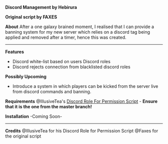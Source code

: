 **Discord Management by Hebirura**

**Original script by FAXES**

**About**
After a one galaxy brained moment, I realised that I can provide a banning system for my new server which relies on a discord tag being applied and removed after a timer, hence this was created.

<hr>

**Features**
- Discord white-list based on users Discord roles
- Discord rejects connection from blacklisted discord roles

**Possibly Upcoming**

 - Introduce a system in which players can be kicked from the server live from discord commands and banning.
 

**Requirements**
@IllusiveTea's [Discord Role For Permission Script](https://forum.fivem.net/t/discord-roles-for-permissions-im-creative-i-know/233805) - **Ensure that it is the one from the master branch!**

**Installation**
-Coming Soon-

<hr>

**Credits**
@IllusiveTea for his Discord Role for Permission Script
@Faxes for the original script
